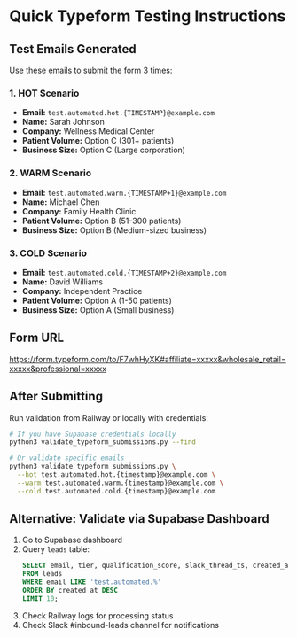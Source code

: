 # Quick Typeform Testing Instructions

## Test Emails Generated

Use these emails to submit the form 3 times:

### 1. HOT Scenario
- **Email:** `test.automated.hot.{TIMESTAMP}@example.com`
- **Name:** Sarah Johnson
- **Company:** Wellness Medical Center
- **Patient Volume:** Option C (301+ patients)
- **Business Size:** Option C (Large corporation)

### 2. WARM Scenario
- **Email:** `test.automated.warm.{TIMESTAMP+1}@example.com`
- **Name:** Michael Chen
- **Company:** Family Health Clinic
- **Patient Volume:** Option B (51-300 patients)
- **Business Size:** Option B (Medium-sized business)

### 3. COLD Scenario
- **Email:** `test.automated.cold.{TIMESTAMP+2}@example.com`
- **Name:** David Williams
- **Company:** Independent Practice
- **Patient Volume:** Option A (1-50 patients)
- **Business Size:** Option A (Small business)

## Form URL
https://form.typeform.com/to/F7whHyXK#affiliate=xxxxx&wholesale_retail=xxxxx&professional=xxxxx

## After Submitting

Run validation from Railway or locally with credentials:

```bash
# If you have Supabase credentials locally
python3 validate_typeform_submissions.py --find

# Or validate specific emails
python3 validate_typeform_submissions.py \
  --hot test.automated.hot.{timestamp}@example.com \
  --warm test.automated.warm.{timestamp}@example.com \
  --cold test.automated.cold.{timestamp}@example.com
```

## Alternative: Validate via Supabase Dashboard

1. Go to Supabase dashboard
2. Query `leads` table:
   ```sql
   SELECT email, tier, qualification_score, slack_thread_ts, created_at
   FROM leads
   WHERE email LIKE 'test.automated.%'
   ORDER BY created_at DESC
   LIMIT 10;
   ```
3. Check Railway logs for processing status
4. Check Slack #inbound-leads channel for notifications

